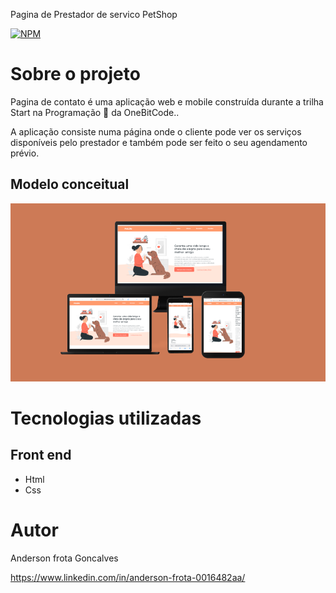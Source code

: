 Pagina de Prestador de servico PetShop

[![NPM](https://img.shields.io/npm/l/react)](https://github.com/AndersonGFrota/converso-de-moedas/blob/main/LICENSE) 

# Sobre o projeto

Pagina de contato é uma aplicação web e mobile construída durante a trilha Start na Programação 🤘 da OneBitCode..

A aplicação consiste numa página onde o cliente pode ver os serviços disponíveis pelo prestador e também pode ser feito o seu agendamento prévio.


## Modelo conceitual
![Modelo Conceitual](https://github.com/AndersonGFrota/Site-PetShop/blob/main/imagem/Site%20PetLife.png)

# Tecnologias utilizadas

## Front end
- Html
- Css
 

 



# Autor

Anderson frota Goncalves

https://www.linkedin.com/in/anderson-frota-0016482aa/
